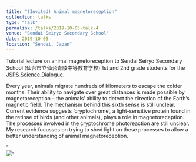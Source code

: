 ```yaml
---
title: "(Invited) Animal magnetoreception"
collection: talks
type: "Talk"
permalink: /talks/2019-10-05-talk-4
venue: "Sendai Seiryo Secondary School"
date: 2019-10-05
location: "Sendai, Japan"
---
```


Tutorial lecture on animal magnetoreception to Sendai Seiryo Secondary School (仙台市立仙台青陵中等教育学校) 1st and 2nd grade students for the [JSPS Science Dialogue](https://www.jsps.go.jp/english/e-plaza/e-sdialogue/FY2019.html).

Every  year,  animals  migrate hundreds  of  kilometers  to escape the colder  months.  Their  ability  to navigate  over  great  distances  is  made possible  by  magnetoreception  –  the  animals’  ability  to detect  the  direction  of  the  Earth’s  magnetic  field.  The  mechanism  behind  this  sixth  sense  is  still unclear.  Current  evidence  suggests  ‘cryptochrome’,  a  light-sensitive  protein found in the  retinae of  birds  (and  other  animals),  plays  a  role  in  magnetoreception.  The  processes  involved  in  the cryptochrome photoreaction are still  unclear.  My  research focusses  on trying  to  shed  light  on these processes  to allow  a  better  understanding of  animal  magnetoreception. 

"<br/><img src='/images/JSPSdialogue.png'>"